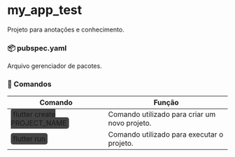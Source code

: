 # my_app_test

Projeto para anotações e conhecimento.

### 📦 pubspec.yaml

Arquivo gerenciador de pacotes.

### 📒 Comandos

<style>
    .command {
        padding: 3px 5px;

        border-radius: 5px;

        background: #444;
    }
</style>

<table>
    <thead>
        <th>
            Comando
        </th>
        <th>
            Função
        </th>
    </thead>
    <tbody>
        <tr>
            <td>
                <span class="command">
                    flutter create PROJECT_NAME
                </span>
            </td>
            <td>
                Comando utilizado para criar um novo projeto.
            </td>
        </tr>
        <tr>
            <td>
                <span class="command">
                    flutter run
                </span>
            </td>
            <td>
                Comando utilizado para executar o projeto.
            </td>
        </tr>
    </tbody>
</table>
